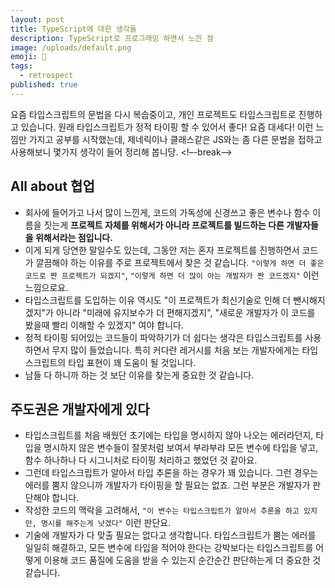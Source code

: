 ```yaml
---
layout: post
title: TypeScript에 대한 생각들
description: TypeScript로 프로그래밍 하면서 느낀 점
image: /uploads/default.png
emoji: 🧐
tags:
  - retrospect
published: true
---
```


요즘 타입스크립트의 문법을 다시 복습중이고, 개인 프로젝트도 타입스크립트로 진행하고 있습니다. 원래 타입스크립트가 정적 타이핑 할 수 있어서 좋다! 요즘 대세다! 이런 느낌만 가지고 공부를 시작했는데, 제네릭이나 클래스같은 JS와는 좀 다른 문법을 접하고 사용해보니 몇가지 생각이 들어 정리해 봅니당.
<!–-break-–>

## All about 협업

- 회사에 들어가고 나서 많이 느낀게, 코드의 가독성에 신경쓰고 좋은 변수나 함수 이름을 짓는게 **프로젝트 자체를 위해서가 아니라 프로젝트를 빌드하는 다른 개발자들을 위해서라는 점입니다.**
- 이게 되게 당연한 말일수도 있는데, 그동안 저는 혼자 프로젝트를 진행하면서 코드가 깔끔해야 하는 이유를 주로 프로젝트에서 찾은 것 같습니다. `"이렇게 하면 더 좋은 코드로 짠 프로젝트가 되겠지"`, `"이렇게 하면 더 많이 아는 개발자가 짠 코드겠지"` 이런 느낌으로요.
- 타입스크립트를 도입하는 이유 역시도 "이 프로젝트가 최신기술로 인해 더 뺀시해지겠지"가 아니라 "미래에 유지보수가 더 편해지겠지", "새로운 개발자가 이 코드를 봤을때 빨리 이해할 수 있겠지" 여야 합니다.  
- 정적 타이핑 되어있는 코드들이 파악하기가 더 쉽다는 생각은 타입스크립트를 사용하면서 무지 많이 들었습니다. 특히 커다란 레거시를 처음 보는 개발자에게는 타입스크립트의 타입 표현이 꽤 도움이 될 것입니다.
- 남들 다 하니까 하는 것 보단 이유를 찾는게 중요한 것 같습니다.

## 주도권은 개발자에게 있다

- 타입스크립트를 처음 배웠던 초기에는 타입을 명시하지 않아 나오는 에러라던지, 타입을 명시하지 않은 변수들이 잘못처럼 보여서 부랴부랴 모든 변수에 타입을 넣고, 함수 하나하나 다 시그니처로 타이핑 처리하고 했었던 것 같아요.
- 그런데 타입스크립트가 알아서 타입 추론을 하는 경우가 꽤 있습니다. 그런 경우는 에러를 뿜지 않으니까 개발자가 타이핑을 할 필요는 없죠. 그런 부분은 개발자가 판단해야 합니다. 
- 작성한 코드의 맥락을 고려해서, `"이 변수는 타입스크립트가 알아서 추론을 하고 있지만, 명시를 해주는게 낫겠다"` 이런 판단요.
- 기술에 개발자가 다 맞출 필요는 없다고 생각합니다. 타입스크립트가 뿜는 에러를 일일히 해결하고, 모든 변수에 타입을 적어야 한다는 강박보다는 타입스크립트를 어떻게 이용해 코드 품질에 도움을 받을 수 있는지 순간순간 판단하는게 더 중요한 것 같습니다.



